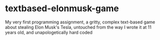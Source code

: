 # textbased-elonmusk-game
My very first programming assignment, a gritty, complex text-based game about stealing Elon Musk's Tesla, untouched from the way I wrote it at 11 years old, and unapologetically hard coded

